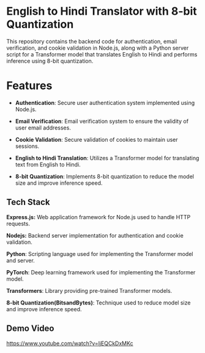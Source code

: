 
# English to Hindi Translator with 8-bit Quantization


This repository contains the backend code for authentication, email verification, and cookie validation in Node.js, along with a Python server script for a Transformer model that translates English to Hindi and performs inference using 8-bit quantization.


# Features


- **Authentication**: Secure user authentication system implemented using Node.js.
- **Email Verification**: Email verification system to ensure the validity of user email addresses.

- **Cookie Validation**: Secure validation of cookies to maintain user sessions.

- **English to Hindi Translation**: Utilizes a Transformer model for translating text from English to Hindi.

- **8-bit Quantization**: Implements 8-bit quantization to reduce the model size and improve inference speed.



## Tech Stack

**Express.js:** Web application framework for Node.js used to handle HTTP requests.

**Nodejs:** Backend server implementation for authentication and cookie validation.

**Python**: Scripting language used for implementing the Transformer model and server.

**PyTorch**: Deep learning framework used for implementing the Transformer model.

**Transformers**: Library providing pre-trained Transformer models.

**8-bit Quantization(BitsandBytes)**: Technique used to reduce model size and improve inference speed.




## Demo Video

https://www.youtube.com/watch?v=ljEQCkDxMKc
